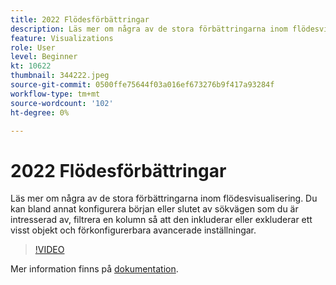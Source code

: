 ```yaml
---
title: 2022 Flödesförbättringar
description: Läs mer om några av de stora förbättringarna inom flödesvisualisering. Du kan bland annat konfigurera början eller slutet av sökvägen som du är intresserad av, filtrera en kolumn så att den inkluderar eller exkluderar ett visst objekt och förkonfigurerbara avancerade inställningar.
feature: Visualizations
role: User
level: Beginner
kt: 10622
thumbnail: 344222.jpeg
source-git-commit: 0500ffe75644f03a016ef673276b9f417a93284f
workflow-type: tm+mt
source-wordcount: '102'
ht-degree: 0%

---
```



# 2022 Flödesförbättringar

Läs mer om några av de stora förbättringarna inom flödesvisualisering. Du kan bland annat konfigurera början eller slutet av sökvägen som du är intresserad av, filtrera en kolumn så att den inkluderar eller exkluderar ett visst objekt och förkonfigurerbara avancerade inställningar.

>[!VIDEO](https://video.tv.adobe.com/v/344222/?quality=12&learn=on)

Mer information finns på [dokumentation](https://experienceleague.adobe.com/docs/analytics/analyze/analysis-workspace/visualizations/flow/create-flow.html).
